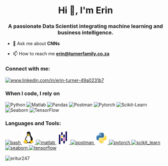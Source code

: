 <h1 align="center">Hi 👋, I'm Erin</h1>
<h3 align="center">A passionate Data Scientist integrating machine learning and business intelligence.</h3>

- 💬 Ask me about **CNNs**

- 📫 How to reach me **erin@turnerfamily.co.za**

<h3 align="left">Connect with me:</h3>
<p align="left">
<a href="https://linkedin.com/in/www.linkedin.com/in/erin-turner-49a0231b7" target="blank"><img align="center" src="https://raw.githubusercontent.com/rahuldkjain/github-profile-readme-generator/master/src/images/icons/Social/linked-in-alt.svg" alt="www.linkedin.com/in/erin-turner-49a0231b7" height="30" width="40" /></a>
</p>

<h3>When I code, I rely on</h3>
<p>
  <img alt="Python" src="https://img.shields.io/badge/-Python-E34F26?style=flat-square&logo=Python&logoColor=white" />
  <img alt="Matlab" src="https://img.shields.io/badge/-Matlab-f7df1c?style=flat-square&logo=matlab&logoColor=black" />
  <img alt="Pandas" src="https://img.shields.io/badge/-Pandas-7953b3?style=flat-square&logo=pandas&logoColor=white" />
  <img alt="Postman" src="https://img.shields.io/badge/-Postman-007ACC?style=flat-square&logo=postman&logoColor=white" />
  <img alt="Pytorch" src="https://img.shields.io/badge/-Pytorch-45b8d8?style=flat-square&logo=pytorch&logoColor=white" />
  <img alt="Scikit-Learn" src="https://img.shields.io/badge/-Scikit_Learn-DD0031?style=flat-square&logo=scikit_learn&logoColor=white" />
  <img alt="Seaborn" src="https://img.shields.io/badge/-Seaborn-be3d19?style=flat-square&logo=seaborn&logoColor=white" />
  <img alt="TensorFlow" src="https://img.shields.io/badge/-TensorFlow-30a8ff?style=flat-square&logo=tensorflow&logoColor=white" />


<h3 align="left">Languages and Tools:</h3>
<p align="left"> <a href="https://www.gnu.org/software/bash/" target="_blank" rel="noreferrer"> <img src="https://www.vectorlogo.zone/logos/gnu_bash/gnu_bash-icon.svg" alt="bash" width="40" height="40"/> </a> <a href="https://www.linux.org/" target="_blank" rel="noreferrer"> <img src="https://raw.githubusercontent.com/devicons/devicon/master/icons/linux/linux-original.svg" alt="linux" width="40" height="40"/> </a> <a href="https://www.mathworks.com/" target="_blank" rel="noreferrer"> <img src="https://upload.wikimedia.org/wikipedia/commons/2/21/Matlab_Logo.png" alt="matlab" width="40" height="40"/> </a> <a href="https://pandas.pydata.org/" target="_blank" rel="noreferrer"> <img src="https://raw.githubusercontent.com/devicons/devicon/2ae2a900d2f041da66e950e4d48052658d850630/icons/pandas/pandas-original.svg" alt="pandas" width="40" height="40"/> </a> <a href="https://postman.com" target="_blank" rel="noreferrer"> <img src="https://www.vectorlogo.zone/logos/getpostman/getpostman-icon.svg" alt="postman" width="40" height="40"/> </a> <a href="https://www.python.org" target="_blank" rel="noreferrer"> <img src="https://raw.githubusercontent.com/devicons/devicon/master/icons/python/python-original.svg" alt="python" width="40" height="40"/> </a> <a href="https://pytorch.org/" target="_blank" rel="noreferrer"> <img src="https://www.vectorlogo.zone/logos/pytorch/pytorch-icon.svg" alt="pytorch" width="40" height="40"/> </a> <a href="https://scikit-learn.org/" target="_blank" rel="noreferrer"> <img src="https://upload.wikimedia.org/wikipedia/commons/0/05/Scikit_learn_logo_small.svg" alt="scikit_learn" width="40" height="40"/> </a> <a href="https://seaborn.pydata.org/" target="_blank" rel="noreferrer"> <img src="https://seaborn.pydata.org/_images/logo-mark-lightbg.svg" alt="seaborn" width="40" height="40"/> </a> <a href="https://www.tensorflow.org" target="_blank" rel="noreferrer"> <img src="https://www.vectorlogo.zone/logos/tensorflow/tensorflow-icon.svg" alt="tensorflow" width="40" height="40"/> </a> </p>

<p><img align="center" src="https://github-readme-stats.vercel.app/api/top-langs?username=eritur247&show_icons=true&locale=en&layout=compact" alt="eritur247" /></p>
